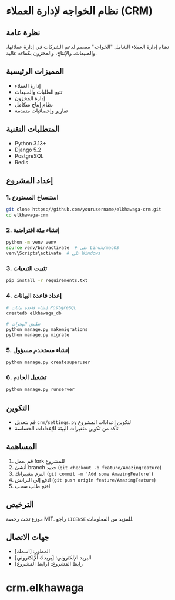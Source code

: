 # نظام الخواجه لإدارة العملاء (CRM)

## نظرة عامة
نظام إدارة العملاء الشامل "الخواجه" مصمم لدعم الشركات في إدارة عملائها، والمبيعات، والإنتاج، والمخزون بكفاءة عالية.

## المميزات الرئيسية
- إدارة العملاء
- تتبع الطلبات والمبيعات
- إدارة المخزون
- نظام إنتاج متكامل
- تقارير وإحصائيات متقدمة

## المتطلبات التقنية
- Python 3.13+
- Django 5.2
- PostgreSQL
- Redis

## إعداد المشروع

### 1. استنساخ المستودع
```bash
git clone https://github.com/yourusername/elkhawaga-crm.git
cd elkhawaga-crm
```

### 2. إنشاء بيئة افتراضية
```bash
python -m venv venv
source venv/bin/activate  # على Linux/macOS
venv\Scripts\activate  # على Windows
```

### 3. تثبيت التبعيات
```bash
pip install -r requirements.txt
```

### 4. إعداد قاعدة البيانات
```bash
# إنشاء قاعدة بيانات PostgreSQL
createdb elkhawaga_db

# تطبيق الهجرات
python manage.py makemigrations
python manage.py migrate
```

### 5. إنشاء مستخدم مسؤول
```bash
python manage.py createsuperuser
```

### 6. تشغيل الخادم
```bash
python manage.py runserver
```

## التكوين
- قم بتعديل `crm/settings.py` لتكوين إعدادات المشروع
- تأكد من تكوين متغيرات البيئة للإعدادات الحساسة

## المساهمة
1. قم بعمل fork للمشروع
2. أنشئ branch جديد (`git checkout -b feature/AmazingFeature`)
3. التزم بتغييراتك (`git commit -m 'Add some AmazingFeature'`)
4. ادفع إلى البرانش (`git push origin feature/AmazingFeature`)
5. افتح طلب سحب

## الترخيص
موزع تحت رخصة MIT. راجع `LICENSE` للمزيد من المعلومات.

## جهات الاتصال
- المطور: [اسمك]
- البريد الإلكتروني: [بريدك الإلكتروني]
- رابط المشروع: [رابط المشروع]
# crm.elkhawaga
